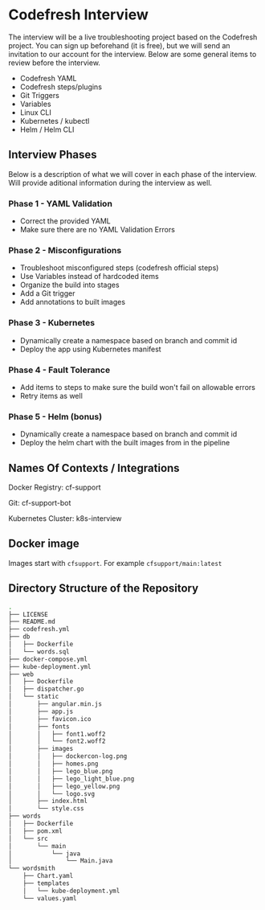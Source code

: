 # Codefresh Interview

The interview will be a live troubleshooting project based on the Codefresh project.  You can sign up beforehand (it is free), but we will send an invitation to our account for the interview. Below are some general items to review before the interview.

- Codefresh YAML
- Codefresh steps/plugins
- Git Triggers
- Variables
- Linux CLI
- Kubernetes / kubectl
- Helm / Helm CLI

## Interview Phases

Below is a description of what we will cover in each phase of the interview. Will provide aditional information during the interview as well.

### Phase 1 - YAML Validation

- Correct the provided YAML
- Make sure there are no YAML Validation Errors

### Phase 2 - Misconfigurations

- Troubleshoot misconfigured steps (codefresh official steps)
- Use Variables instead of hardcoded items
- Organize the build into stages
- Add a Git trigger
- Add annotations to built images

### Phase 3 - Kubernetes

- Dynamically create a namespace based on branch and commit id
- Deploy the app using Kubernetes manifest

### Phase 4 - Fault Tolerance

- Add items to steps to make sure the build won't fail on allowable errors
- Retry items as well

### Phase 5 - Helm (bonus)

- Dynamically create a namespace based on branch and commit id
- Deploy the helm chart with the built images from in the pipeline

## Names Of Contexts / Integrations

Docker Registry: cf-support

Git: cf-support-bot

Kubernetes Cluster: k8s-interview

## Docker image

Images start with `cfsupport`. For example `cfsupport/main:latest`

## Directory Structure of the Repository

```bash
.
├── LICENSE
├── README.md
├── codefresh.yml
├── db
│   ├── Dockerfile
│   └── words.sql
├── docker-compose.yml
├── kube-deployment.yml
├── web
│   ├── Dockerfile
│   ├── dispatcher.go
│   └── static
│       ├── angular.min.js
│       ├── app.js
│       ├── favicon.ico
│       ├── fonts
│       │   ├── font1.woff2
│       │   └── font2.woff2
│       ├── images
│       │   ├── dockercon-log.png
│       │   ├── homes.png
│       │   ├── lego_blue.png
│       │   ├── lego_light_blue.png
│       │   ├── lego_yellow.png
│       │   └── logo.svg
│       ├── index.html
│       └── style.css
├── words
│   ├── Dockerfile
│   ├── pom.xml
│   └── src
│       └── main
│           └── java
│               └── Main.java
└── wordsmith
    ├── Chart.yaml
    ├── templates
    │   └── kube-deployment.yml
    └── values.yaml
```
